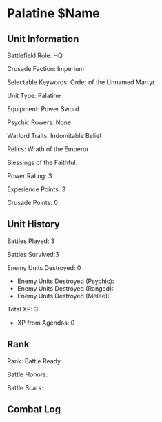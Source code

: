 Palatine $Name
====

Unit Information
----

Battlefield Role: HQ

Crusade Faction: Imperium

Selectable Keywords: Order of the Unnamed Martyr


Unit Type: Palatine

Equipment: Power Sword

Psychic Powers: None

Warlord Traits: Indomitable Belief

Relics: Wrath of the Emperor

Blessings of the Faithful: 

Power Rating: 3

Experience Points: 3

Crusade Points: 0


Unit History
---
Battles Played: 3

Battles Survived:3

Enemy Units Destroyed: 0
* Enemy Units Destroyed (Psychic):
* Enemy Units Destroyed (Ranged):
* Enemy Units Destroyed (Melee): 

Total XP: 3
* XP from Agendas: 0

Rank
----
Rank: Battle Ready

Battle Honors:

Battle Scars:


Combat Log
---

